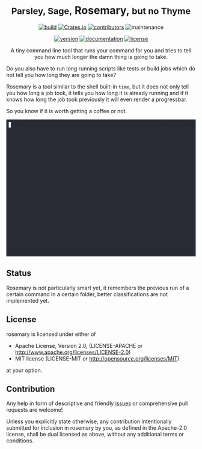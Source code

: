 <div align="center">

<h1>
<small>Parsley, Sage,</small>
<strong>Rosemary</strong>,
<small> but no Thyme </small>
</h1>

[![build](https://img.shields.io/github/actions/workflow/status/hoodie/rosemary/ci.yml?branch=main)](https://github.com/hoodie/rosemary/actions?query=workflow%3A"Continuous+Integration")
[![Crates.io](https://img.shields.io/crates/d/rosemary)](https://crates.io/crates/rosemary)
[![contributors](https://img.shields.io/github/contributors/hoodie/rosemary)](https://github.com/hoodie/rosemary/graphs/contributors)
![maintenance](https://img.shields.io/maintenance/yes/2023)

[![version](https://img.shields.io/crates/v/rosemary)](https://crates.io/crates/rosemary/)
[![documentation](https://img.shields.io/badge/docs-latest-blue.svg)](https://docs.rs/rosemary/)
[![license](https://img.shields.io/crates/l/rosemary.svg?style=flat)](https://crates.io/crates/rosemary/)

A tiny command line tool that runs your command for you and tries to tell you how much longer the damn thing is going to take.

</div>

Do you also have to run long running scripts like tests or build jobs which do not tell you how long they are going to take?

Rosemary is a tool similar to the shell built-in `time`,
but it does not only tell you how long a job took,
it tells you how long it is already running and if it knows how long the job took previously it will even render a progressbar.

So you know if it is worth getting a coffee or not.

![rosemary demo](./rosemary.gif)

## Status

Rosemary is not particularly smart yet,
it remembers the previous run of a certain command in a certain folder,
better classifications are not implemented yet.

## License

rosemary is licensed under either of

- Apache License, Version 2.0, (LICENSE-APACHE or http://www.apache.org/licenses/LICENSE-2.0)
- MIT license (LICENSE-MIT or http://opensource.org/licenses/MIT)

at your option.

## Contribution

Any help in form of descriptive and friendly [issues](https://github.com/hoodie/rosemary/issues) or comprehensive pull requests are welcome!

Unless you explicitly state otherwise, any contribution intentionally submitted for inclusion in rosemary by you, as defined in the Apache-2.0 license, shall be dual licensed as above, without any additional terms or conditions.

